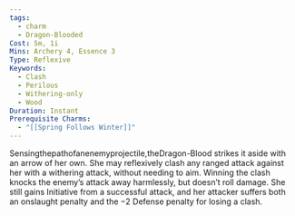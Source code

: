 ```yaml
---
tags:
  - charm
  - Dragon-Blooded
Cost: 5m, 1i
Mins: Archery 4, Essence 3
Type: Reflexive
Keywords:
  - Clash
  - Perilous
  - Withering-only
  - Wood
Duration: Instant
Prerequisite Charms:
  - "[[Spring Follows Winter]]"
---
```

Sensingthepathofanenemyprojectile,theDragon-Blood strikes it aside with an arrow of her own. She may reflexively clash any ranged attack against her with a withering attack, without needing to aim. Winning the clash knocks the enemy’s attack away harmlessly, but doesn’t roll damage. She still gains Initiative from a successful attack, and her attacker suffers both an onslaught penalty and the −2 Defense penalty for losing a clash.